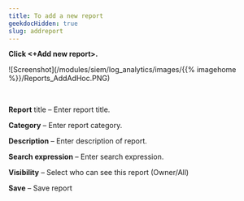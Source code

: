 ```yaml
---
title: To add a new report
geekdocHidden: true
slug: addreport
---
```


<strong>Click <+Add new report>.</strong>

![Screenshot](/modules/siem/log_analytics/images/{{% imagehome %}}/Reports_AddAdHoc.PNG)

&nbsp;

<strong>Report</strong> title – Enter report title.

<strong>Category</strong> – Enter report category.

<strong>Description</strong> – Enter description of report.

<strong>Search expression</strong> – Enter search expression.

<strong>Visibility</strong> – Select who can see this report (Owner/All) 

<strong>Save</strong> – Save report

